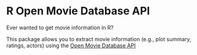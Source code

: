 <!-- README.md is generated from README.Rmd. Please edit that file -->
R Open Movie Database API
=========================

Ever wanted to get movie information in R?

This package allows you to extract movie information (e.g., plot summary, ratings, actors) using the [Open Movie Database API](http://www.omdbapi.com)
